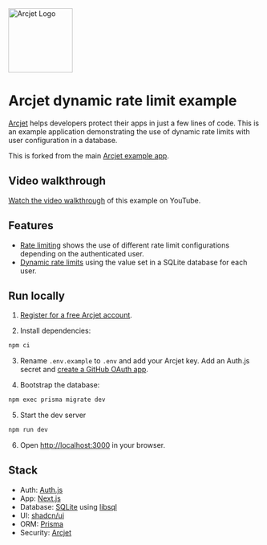 <a href="https://arcjet.com" target="_arcjet-home">
  <picture>
    <source media="(prefers-color-scheme: dark)" srcset="https://arcjet.com/logo/arcjet-dark-lockup-voyage-horizontal.svg">
    <img src="https://arcjet.com/logo/arcjet-light-lockup-voyage-horizontal.svg" alt="Arcjet Logo" height="128" width="auto">
  </picture>
</a>

# Arcjet dynamic rate limit example

[Arcjet](https://arcjet.com) helps developers protect their apps in just a few
lines of code. This is an example application demonstrating the use of dynamic
rate limits with user configuration in a database.

This is forked from the main [Arcjet example
app](https://github.com/arcjet/arcjet-js-example).

## Video walkthrough

[Watch the video walkthrough](https://www.youtube.com/watch?v=Nwr07VkL3QM) of
this example on YouTube.

## Features

- [Rate limiting](https://example.arcjet.com/rate-limiting) shows the use of
  different rate limit configurations depending on the authenticated user.
- [Dynamic rate limits](https://docs.arcjet.com/reference/nextjs#ad-hoc-rules)
  using the value set in a SQLite database for each user.

## Run locally

1. [Register for a free Arcjet account](https://app.arcjet.com).

2. Install dependencies:

```bash
npm ci
```

3. Rename `.env.example` to `.env` and add your Arcjet key. Add an Auth.js
   secret and [create a GitHub OAuth
   app](https://authjs.dev/guides/configuring-github).

4. Bootstrap the database:

```bash
npm exec prisma migrate dev
```

5. Start the dev server

```bash
npm run dev
```

6. Open [http://localhost:3000](http://localhost:3000) in your browser.

## Stack

- Auth: [Auth.js](https://authjs.dev/)
- App: [Next.js](https://nextjs.org/)
- Database: [SQLite](https://www.sqlite.org/) using
  [libsql](https://github.com/tursodatabase/libsql-client-ts)
- UI: [shadcn/ui](https://ui.shadcn.com/)
- ORM: [Prisma](https://www.prisma.io/)
- Security: [Arcjet](https://arcjet.com/)
